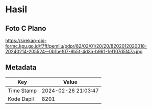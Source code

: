 # Hasil

## Foto C Plano

https://sirekap-obj-formc.kpu.go.id/f7ff/pemilu/pdpr/82/02/01/20/20/8202012020018-20240214-205524--0b1bef07-8b5f-4d3a-b961-1ef107d5f47a.jpg


## Metadata

| Key        | Value               |
| ---------- | ------------------- |
| Time Stamp | 2024-02-26 21:03:47 |
| Kode Dapil | 8201                |



